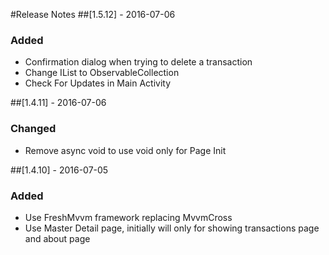 ﻿#Release Notes
##[1.5.12] - 2016-07-06
### Added
- Confirmation dialog when trying to delete a transaction
- Change IList to ObservableCollection
- Check For Updates in Main Activity

##[1.4.11] - 2016-07-06
### Changed
- Remove async void to use void only for Page Init

##[1.4.10] - 2016-07-05
### Added
- Use FreshMvvm framework replacing MvvmCross
- Use Master Detail page, initially will only for showing transactions page and about page
